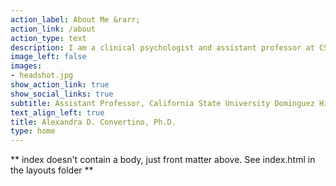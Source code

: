 ```yaml
---
action_label: About Me &rarr;
action_link: /about
action_type: text
description: I am a clinical psychologist and assistant professor at CSU Dominguez Hills. My research largely focuses on the role of stress – defined broadly to include both traumatic stressors and everyday stress – in eating disorders and other body image-related disorders (e.g., body dysmorphic disorder, muscle dysmorphia). Part of my research focuses on the exploration of eating disorders in sexual minority (e.g., gay, lesbian, bisexual) individuals and another line of research that I am currently pursuing is focused on how traumatic stressors and posttraumatic stress disorder are associated with eating disorders. 
image_left: false
images:
- headshot.jpg
show_action_link: true
show_social_links: true
subtitle: Assistant Professor, California State University Dominguez Hills
text_align_left: true
title: Alexandra D. Convertino, Ph.D.
type: home
---
```


** index doesn't contain a body, just front matter above.
See index.html in the layouts folder **
